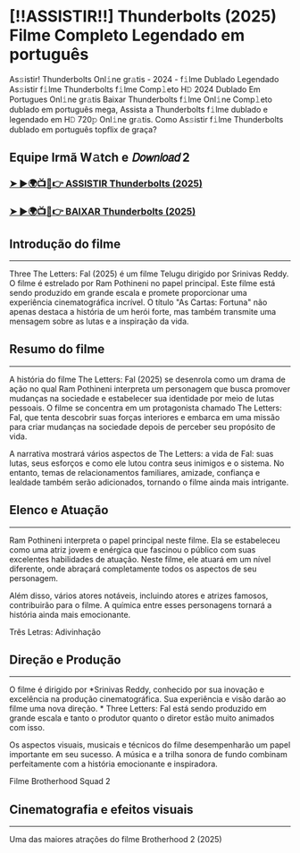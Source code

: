 # [!!ASSISTIR!!] Thunderbolts (2025) Filme Completo Legendado em português

As𝚜istir! Thunderbolts Onl𝚒ne gr𝚊tis - 2024 - f𝚒lme Dublado Legendado As𝚜istir f𝚒lme Thunderbolts f𝚒lme Comp𝚕eto H𝙳 2024 Dublado Em Portugues Onl𝚒ne gr𝚊tis Baixar Thunderbolts f𝚒lme Onl𝚒ne Comp𝚕eto dublado em português mega, Assista a Thunderbolts f𝚒lme dublado e legendado em H𝙳 720𝚙 Onl𝚒ne gr𝚊tis. Como As𝚜istir f𝚒lme Thunderbolts dublado em português topflix de graça?

Equipe Irmã W𝚊tch e 𝘋𝘰𝘸𝘯𝘭𝘰𝘢𝘥 2
---
### [➤ ►🌍📺📱👉 ASSISTIR Thunderbolts (2025)](https://tinyurl.com/husw8p5w)

### [➤ ►🌍📺📱👉 BAIXAR Thunderbolts (2025)](https://tinyurl.com/husw8p5w)

## Introdução do filme
---
Three The Letters: Fal (2025) é um filme Telugu dirigido por Srinivas Reddy. O filme é estrelado por Ram Pothineni no papel principal. Este filme está sendo produzido em grande escala e promete proporcionar uma experiência cinematográfica incrível. O título "As Cartas: Fortuna" não apenas destaca a história de um herói forte, mas também transmite uma mensagem sobre as lutas e a inspiração da vida.

## Resumo do filme
---
A história do filme The Letters: Fal (2025) se desenrola como um drama de ação no qual Ram Pothineni interpreta um personagem que busca promover mudanças na sociedade e estabelecer sua identidade por meio de lutas pessoais. O filme se concentra em um protagonista chamado The Letters: Fal, que tenta descobrir suas forças interiores e embarca em uma missão para criar mudanças na sociedade depois de perceber seu propósito de vida.

A narrativa mostrará vários aspectos de The Letters: a vida de Fal: suas lutas, seus esforços e como ele lutou contra seus inimigos e o sistema. No entanto, temas de relacionamentos familiares, amizade, confiança e lealdade também serão adicionados, tornando o filme ainda mais intrigante.

## Elenco e Atuação
---
Ram Pothineni interpreta o papel principal neste filme. Ela se estabeleceu como uma atriz jovem e enérgica que fascinou o público com suas excelentes habilidades de atuação. Neste filme, ele atuará em um nível diferente, onde abraçará completamente todos os aspectos de seu personagem.

Além disso, vários atores notáveis, incluindo atores e atrizes famosos, contribuirão para o filme. A química entre esses personagens tornará a história ainda mais emocionante.

Três Letras: Adivinhação

## Direção e Produção
---
O filme é dirigido por *Srinivas Reddy, conhecido por sua inovação e excelência na produção cinematográfica. Sua experiência e visão darão ao filme uma nova direção. * Three Letters: Fal está sendo produzido em grande escala e tanto o produtor quanto o diretor estão muito animados com isso.

Os aspectos visuais, musicais e técnicos do filme desempenharão um papel importante em seu sucesso. A música e a trilha sonora de fundo combinam perfeitamente com a história emocionante e inspiradora.

Filme Brotherhood Squad 2

## Cinematografia e efeitos visuais
---
Uma das maiores atrações do filme Brotherhood 2 (2025)
